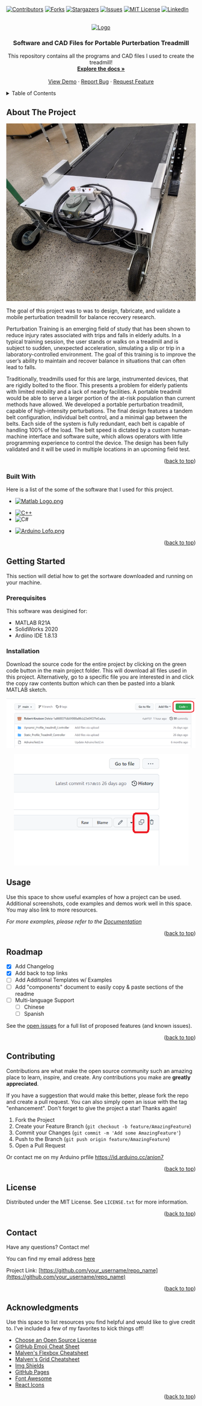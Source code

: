 <!-- Improved compatibility of back to top link: See: https://github.com/othneildrew/Best-README-Template/pull/73 -->
<a name="readme-top"></a>
<!--
*** Thanks for checking out the Best-README-Template. If you have a suggestion
*** that would make this better, please fork the repo and create a pull request
*** or simply open an issue with the tag "enhancement".
*** Don't forget to give the project a star!
*** Thanks again! Now go create something AMAZING! :D
-->



<!-- PROJECT SHIELDS -->
<!--
*** I'm using markdown "reference style" links for readability.
*** Reference links are enclosed in brackets [ ] instead of parentheses ( ).
*** See the bottom of this document for the declaration of the reference variables
*** for contributors-url, forks-url, etc. This is an optional, concise syntax you may use.
*** https://www.markdownguide.org/basic-syntax/#reference-style-links
-->
[![Contributors][contributors-shield]][contributors-url]
[![Forks][forks-shield]][forks-url]
[![Stargazers][stars-shield]][stars-url]
[![Issues][issues-shield]][issues-url]
[![MIT License][license-shield]][license-url]
[![LinkedIn][linkedin-shield]][linkedin-url]



<!-- PROJECT LOGO -->
<br />
<div align="center">
  <a href="https://github.com/Robert-Knutson/Treadmill">
    <img src="images/logo.png" alt="Logo" width="400" height="200">
  </a>

  <h3 align="center">Software and CAD Files for Portable Purterbation Treadmill</h3>

  <p align="center">
    This repository contains all the programs and CAD files I used to create the treadmill!
    <br />
    <a href="https://github.com/Robert-Knutson/Treadmill"><strong>Explore the docs »</strong></a>
    <br />
    <br />
    <a href="https://github.com/Robert-Knutson/Treadmill">View Demo</a>
    ·
    <a href="https://github.com/Robert-Knutson/Treadmill">Report Bug</a>
    ·
    <a href="https://github.com/Robert-Knutson/Treadmill">Request Feature</a>
  </p>
</div>



<!-- TABLE OF CONTENTS -->
<details>
  <summary>Table of Contents</summary>
  <ol>
    <li>
      <a href="#about-the-project">About The Project</a>
      <ul>
        <li><a href="#built-with">Built With</a></li>
      </ul>
    </li>
    <li>
      <a href="#getting-started">Getting Started</a>
      <ul>
        <li><a href="#prerequisites">Prerequisites</a></li>
        <li><a href="#installation">Installation</a></li>
      </ul>
    </li>
    <li><a href="#usage">Usage</a></li>
    <li><a href="#roadmap">Roadmap</a></li>
    <li><a href="#contributing">Contributing</a></li>
    <li><a href="#license">License</a></li>
    <li><a href="#contact">Contact</a></li>
    <li><a href="#acknowledgments">Acknowledgments</a></li>
  </ol>
</details>



<!-- ABOUT THE PROJECT -->
## About The Project

[![Product Name Screen Shot][product-screenshot]](https://example.com)

The goal of this project was to was to design, fabricate, and validate a mobile perturbation treadmill for balance recovery research.

Perturbation Training is an emerging field of study that has been shown to reduce injury rates associated with trips and falls in elderly adults.  In a typical training session, the user stands or walks on a treadmill and is subject to sudden, unexpected acceleration, simulating a slip or trip in a laboratory-controlled environment.  The goal of this training is to improve the user’s ability to maintain and recover balance in situations that can often lead to falls.

  Traditionally, treadmills used for this are large, instrumented devices, that are rigidly bolted to the floor.  This presents a problem for elderly patients with limited mobility and a lack of nearby facilities.  A portable treadmill would be able to serve a larger portion of the at-risk population than current methods have allowed.  We developed a portable perturbation treadmill, capable of high-intensity perturbations.  The final design features a tandem belt configuration, individual belt control, and a minimal gap between the belts.  Each side of the system is fully redundant, each belt is capable of handling 100% of the load.  The belt speed is dictated by a custom human-machine interface and software suite, which allows operators with little programming experience to control the device.  The design has been fully validated and it will be used in multiple locations in an upcoming field test. 


<p align="right">(<a href="#readme-top">back to top</a>)</p>



### Built With

Here is a list of the some of the software that I used for this project.

* <p><a href="https://www.mathworks.com/products/matlab.html"><img src="https://upload.wikimedia.org/wikipedia/commons/2/21/Matlab_Logo.png" alt="Matlab Logo.png" width="40" height="35"></a><br>
* [![C++][Cpp-shield]][Cpp-url]
* ![C#](https://img.shields.io/badge/c%23-%23239120.svg?style=for-the-badge&logo=c-sharp&logoColor=white)
* <p><a href="https://www.arduino.cc/"><img src="https://cdn.shopify.com/s/files/1/0438/4735/2471/files/Arduino_RGB_Pantone_9a224c8c-5d1d-4e5a-8e26-db3aec5ea7db.png?v=1637755799" alt="Arduino Lofo.png" width="40" height="40"></a><br>

<p align="right">(<a href="#readme-top">back to top</a>)</p>



<!-- GETTING STARTED -->
## Getting Started

This section will detial how to get the sortware downloaded and running on your machine.

### Prerequisites

This software was desigined for:
* MATLAB R21A
* SolidWorks 2020
* Ardiino IDE 1.8.13

### Installation

Download the source code for the entire project by clicking on the green code button in the main project folder.  This will download all files used in this project.
Alternatively, go to a specific file you are interested in and click the copy raw contents button which can then be pasted into a blank MATLAB sketch.

<p align="center">
  <kbd>
    <img src="https://github.com/Robert-Knutson/Treadmill/blob/main/Drag%20%26%20Drop%20Profile%20Generator/Images/media/image1.png?raw=true" />
  </kbd>
</p>

<p align="center">
  <kbd>
    <img src="https://github.com/Robert-Knutson/Treadmill/blob/main/Drag%20%26%20Drop%20Profile%20Generator/Images/media/image2.png?raw=true" />
  </kbd>
</p>



<!-- USAGE EXAMPLES -->
## Usage

Use this space to show useful examples of how a project can be used. Additional screenshots, code examples and demos work well in this space. You may also link to more resources.

_For more examples, please refer to the [Documentation](https://example.com)_

<p align="right">(<a href="#readme-top">back to top</a>)</p>



<!-- ROADMAP -->
## Roadmap

- [x] Add Changelog
- [x] Add back to top links
- [ ] Add Additional Templates w/ Examples
- [ ] Add "components" document to easily copy & paste sections of the readme
- [ ] Multi-language Support
    - [ ] Chinese
    - [ ] Spanish

See the [open issues](https://github.com/othneildrew/Best-README-Template/issues) for a full list of proposed features (and known issues).

<p align="right">(<a href="#readme-top">back to top</a>)</p>



<!-- CONTRIBUTING -->
## Contributing

Contributions are what make the open source community such an amazing place to learn, inspire, and create. Any contributions you make are **greatly appreciated**.

If you have a suggestion that would make this better, please fork the repo and create a pull request. You can also simply open an issue with the tag "enhancement".
Don't forget to give the project a star! Thanks again!

1. Fork the Project
2. Create your Feature Branch (`git checkout -b feature/AmazingFeature`)
3. Commit your Changes (`git commit -m 'Add some AmazingFeature'`)
4. Push to the Branch (`git push origin feature/AmazingFeature`)
5. Open a Pull Request

Or contact me on my Arduino prfile https://id.arduino.cc/anion7

<p align="right">(<a href="#readme-top">back to top</a>)</p>



<!-- LICENSE -->
## License

Distributed under the MIT License. See `LICENSE.txt` for more information.

<p align="right">(<a href="#readme-top">back to top</a>)</p>



<!-- CONTACT -->
## Contact

Have any questions?  Contact me!

You can find my email address [here](anion7.rk@gmail.com) 

Project Link: [https://github.com/your_username/repo_name](https://github.com/your_username/repo_name)

<p align="right">(<a href="#readme-top">back to top</a>)</p>



<!-- ACKNOWLEDGMENTS -->
## Acknowledgments

Use this space to list resources you find helpful and would like to give credit to. I've included a few of my favorites to kick things off!

* [Choose an Open Source License](https://choosealicense.com)
* [GitHub Emoji Cheat Sheet](https://www.webpagefx.com/tools/emoji-cheat-sheet)
* [Malven's Flexbox Cheatsheet](https://flexbox.malven.co/)
* [Malven's Grid Cheatsheet](https://grid.malven.co/)
* [Img Shields](https://shields.io)
* [GitHub Pages](https://pages.github.com)
* [Font Awesome](https://fontawesome.com)
* [React Icons](https://react-icons.github.io/react-icons/search)

<p align="right">(<a href="#readme-top">back to top</a>)</p>



<!-- MARKDOWN LINKS & IMAGES -->
<!-- https://www.markdownguide.org/basic-syntax/#reference-style-links -->
[contributors-shield]: https://img.shields.io/github/contributors/Robert-Knutson/Treadmill.svg?style=for-the-badge
[contributors-url]: https://github.com/Robert-Knutson/Treadmill/graphs/contributors
[forks-shield]: https://img.shields.io/github/forks/Robert-Knutson/Treadmill.svg?style=for-the-badge
[forks-url]: https://github.com/Robert-Knutson/Treadmill/network/members
[stars-shield]: https://img.shields.io/github/stars/Robert-Knutson/Treadmill.svg?style=for-the-badge
[stars-url]: https://github.com/Robert-Knutson/Treadmill/stargazers
[issues-shield]: https://img.shields.io/github/issues/Robert-Knutson/Treadmill.svg?style=for-the-badge
[issues-url]: https://github.com/Robert-Knutson/Treadmill/issues
[license-shield]: https://img.shields.io/github/license/Robert-Knutson/Treadmill.svg?style=for-the-badge
[license-url]: https://github.com/Robert-Knutson/Treadmill/blob/main/LICENSE.txt
[linkedin-shield]: https://img.shields.io/badge/-LinkedIn-black.svg?style=for-the-badge&logo=linkedin&colorB=555
[linkedin-url]: https://linkedin.com/in/robert-knutson-13254a112/
[product-screenshot]: https://github.com/Robert-Knutson/Treadmill/blob/main/Images/TreadmilPicture.jpg







[Cpp-shield]: https://img.shields.io/badge/C++-Solutions-blue.svg?style=flat&logo=c%2B%2B
[Cpp-url]: https://vuejs.org/
[Angular.io]: https://img.shields.io/badge/Angular-DD0031?style=for-the-badge&logo=angular&logoColor=white
[Angular-url]: https://angular.io/
[Svelte.dev]: https://img.shields.io/badge/Svelte-4A4A55?style=for-the-badge&logo=svelte&logoColor=FF3E00
[Svelte-url]: https://svelte.dev/
[Laravel.com]: https://img.shields.io/badge/Laravel-FF2D20?style=for-the-badge&logo=laravel&logoColor=white
[Laravel-url]: https://laravel.com
[Bootstrap.com]: https://img.shields.io/badge/Bootstrap-563D7C?style=for-the-badge&logo=bootstrap&logoColor=white
[Bootstrap-url]: https://getbootstrap.com
[JQuery.com]: https://img.shields.io/badge/jQuery-0769AD?style=for-the-badge&logo=jquery&logoColor=white
[JQuery-url]: https://jquery.com 
